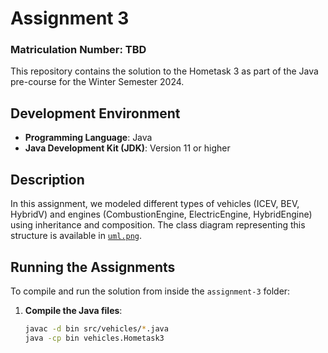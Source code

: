 # Assignment 3 

### Matriculation Number: TBD


This repository contains the solution to the Hometask 3 as part of the Java pre-course for the Winter Semester 2024. 

## Development Environment
- **Programming Language**: Java
- **Java Development Kit (JDK)**: Version 11 or higher

 ## Description
  In this assignment, we modeled different types of vehicles (ICEV, BEV, HybridV) and engines (CombustionEngine, ElectricEngine, HybridEngine) using inheritance and composition. The class diagram representing this structure is available in [`uml.png`](uml.png).

## Running the Assignments

To compile and run the solution from inside the `assignment-3` folder:

1. **Compile the Java files**:

   ```bash
   javac -d bin src/vehicles/*.java
   java -cp bin vehicles.Hometask3
   ```
